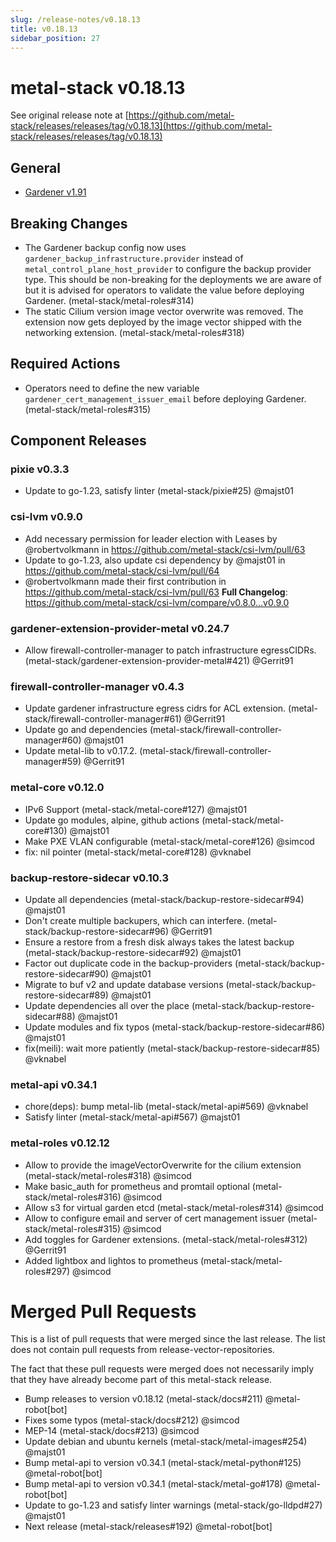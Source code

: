 ```yaml
---
slug: /release-notes/v0.18.13
title: v0.18.13
sidebar_position: 27
---
```

# metal-stack v0.18.13
See original release note at [https://github.com/metal-stack/releases/releases/tag/v0.18.13](https://github.com/metal-stack/releases/releases/tag/v0.18.13)
## General
* [Gardener v1.91](https://github.com/gardener/gardener/releases/tag/v1.91.0)
## Breaking Changes
* The Gardener backup config now uses `gardener_backup_infrastructure.provider` instead of `metal_control_plane_host_provider` to configure the backup provider type. This should be non-breaking for the deployments we are aware of but it is advised for operators to validate the value before deploying Gardener. (metal-stack/metal-roles#314)
* The static Cilium version image vector overwrite was removed. The extension now gets deployed by the image vector shipped with the networking extension. (metal-stack/metal-roles#318)
## Required Actions
* Operators need to define the new variable `gardener_cert_management_issuer_email` before deploying Gardener. (metal-stack/metal-roles#315)
## Component Releases
### pixie v0.3.3
* Update to go-1.23, satisfy linter (metal-stack/pixie#25) @majst01
### csi-lvm v0.9.0
* Add necessary permission for leader election with Leases by @robertvolkmann in https://github.com/metal-stack/csi-lvm/pull/63
* Update to go-1.23, also update csi dependency by @majst01 in https://github.com/metal-stack/csi-lvm/pull/64
* @robertvolkmann made their first contribution in https://github.com/metal-stack/csi-lvm/pull/63
**Full Changelog**: https://github.com/metal-stack/csi-lvm/compare/v0.8.0...v0.9.0
### gardener-extension-provider-metal v0.24.7
* Allow firewall-controller-manager to patch infrastructure egressCIDRs. (metal-stack/gardener-extension-provider-metal#421) @Gerrit91
### firewall-controller-manager v0.4.3
* Update gardener infrastructure egress cidrs for ACL extension. (metal-stack/firewall-controller-manager#61) @Gerrit91
* Update go and dependencies (metal-stack/firewall-controller-manager#60) @majst01
* Update metal-lib to v0.17.2. (metal-stack/firewall-controller-manager#59) @Gerrit91
### metal-core v0.12.0
* IPv6 Support (metal-stack/metal-core#127) @majst01
* Update go modules, alpine, github actions (metal-stack/metal-core#130) @majst01
* Make PXE VLAN configurable (metal-stack/metal-core#126) @simcod
* fix: nil pointer (metal-stack/metal-core#128) @vknabel
### backup-restore-sidecar v0.10.3
* Update all dependencies (metal-stack/backup-restore-sidecar#94) @majst01
* Don't create multiple backupers, which can interfere. (metal-stack/backup-restore-sidecar#96) @Gerrit91
* Ensure a restore from a fresh disk always takes the latest backup (metal-stack/backup-restore-sidecar#92) @majst01
* Factor out duplicate code in the backup-providers (metal-stack/backup-restore-sidecar#90) @majst01
* Migrate to buf v2 and update database versions (metal-stack/backup-restore-sidecar#89) @majst01
* Update dependencies all over the place (metal-stack/backup-restore-sidecar#88) @majst01
* Update modules and fix typos (metal-stack/backup-restore-sidecar#86) @majst01
* fix(meili): wait more patiently (metal-stack/backup-restore-sidecar#85) @vknabel
### metal-api v0.34.1
* chore(deps): bump metal-lib (metal-stack/metal-api#569) @vknabel
* Satisfy linter (metal-stack/metal-api#567) @majst01
### metal-roles v0.12.12
* Allow to provide the imageVectorOverwrite for the cilium extension (metal-stack/metal-roles#318) @simcod
* Make basic_auth for prometheus and promtail optional (metal-stack/metal-roles#316) @simcod
* Allow s3 for virtual garden etcd (metal-stack/metal-roles#314) @simcod
* Allow to configure email and server of cert management issuer (metal-stack/metal-roles#315) @simcod
* Add toggles for Gardener extensions. (metal-stack/metal-roles#312) @Gerrit91
* Added lightbox and lightos to prometheus (metal-stack/metal-roles#297) @simcod
# Merged Pull Requests
This is a list of pull requests that were merged since the last release. The list does not contain pull requests from release-vector-repositories.

The fact that these pull requests were merged does not necessarily imply that they have already become part of this metal-stack release.

* Bump releases to version v0.18.12 (metal-stack/docs#211) @metal-robot[bot]
* Fixes some typos (metal-stack/docs#212) @simcod
* MEP-14 (metal-stack/docs#213) @simcod
* Update debian and ubuntu kernels (metal-stack/metal-images#254) @majst01
* Bump metal-api to version v0.34.1 (metal-stack/metal-python#125) @metal-robot[bot]
* Bump metal-api to version v0.34.1 (metal-stack/metal-go#178) @metal-robot[bot]
* Update to go-1.23 and satisfy linter warnings (metal-stack/go-lldpd#27) @majst01
* Next release (metal-stack/releases#192) @metal-robot[bot]